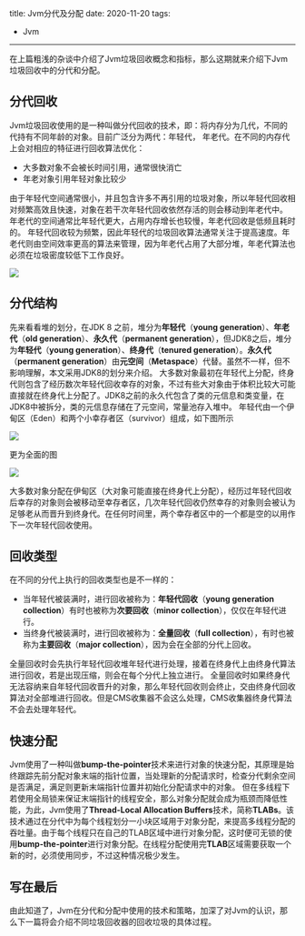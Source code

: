 title: Jvm分代及分配
date: 2020-11-20
tags:
- Jvm
---
在上篇粗浅的杂谈中介绍了Jvm垃圾回收概念和指标，那么这期就来介绍下Jvm垃圾回收中的分代和分配。
<!--more-->

## 分代回收

Jvm垃圾回收使用的是一种叫做分代回收的技术，即：将内存分为几代，不同的代持有不同年龄的对象。目前广泛分为两代：年轻代， 年老代。在不同的内存代上会对相应的特征进行回收算法优化：

- 大多数对象不会被长时间引用，通常很快消亡
- 年老对象引用年轻对象比较少

由于年轻代空间通常很小，并且包含许多不再引用的垃圾对象，所以年轻代回收相对频繁高效且快速，对象在若干次年轻代回收依然存活的则会移动到年老代中。
年老代的空间通常比年轻代更大，占用内存增长也较慢，年老代回收是低频且耗时的。
年轻代回收较为频繁，因此年轻代的垃圾回收算法通常关注于提高速度。年老代则由空间效率更高的算法来管理，因为年老代占用了大部分堆，年老代算法也必须在垃圾密度较低下工作良好。

![][01]

## 分代结构

先来看看堆的划分，在JDK 8 之前，堆分为**年轻代**（**young generation**）、**年老代**（**old generation**）、**永久代**（**permanent generation**），但JDK8之后，堆分为**年轻代**（**young generation**）、**终身代**（**tenured generation**）。**永久代**（**permanent generation**）由**元空间**（**Metaspace**）代替。虽然不一样，但不影响理解，本文采用JDK8的划分来介绍。
大多数对象最初在年轻代上分配，终身代则包含了经历数次年轻代回收幸存的对象，不过有些大对象由于体积比较大可能直接就在终身代上分配了。JDK8之前的永久代包含了类的元信息和类变量，在JDK8中被拆分，类的元信息存储在了元空间，常量池存入堆中。
年轻代由一个伊甸区（Eden）和两个小幸存者区（survivor）组成，如下图所示

![][02]

更为全面的图

![][03]

大多数对象分配在伊甸区（大对象可能直接在终身代上分配），经历过年轻代回收后幸存的对象则会被移动至幸存者区，几次年轻代回收仍然幸存的对象则会被认为足够老从而晋升到终身代。在任何时间里，两个幸存者区中的一个都是空的以用作下一次年轻代回收使用。

## 回收类型

在不同的分代上执行的回收类型也是不一样的：

- 当年轻代被装满时，进行回收被称为：**年轻代回收**（**young generation collection**）有时也被称为**次要回收**（**minor collection**），仅仅在年轻代进行。
- 当终身代被装满时，进行回收被称为：**全量回收**（**full collection**），有时也被称为**主要回收**（**major collection**），因为会在全部的分代上回收。

全量回收时会先执行年轻代回收堆年轻代进行处理，接着在终身代上由终身代算法进行回收，若是出现压缩，则会在每个分代上独立进行。
全量回收时如果终身代无法容纳来自年轻代回收晋升的对象，那么年轻代回收则会终止，交由终身代回收算法对全部堆进行回收。但是CMS收集器不会这么处理，CMS收集器终身代算法不会去处理年轻代。

## 快速分配

Jvm使用了一种叫做**bump-the-pointer**技术来进行对象的快速分配，其原理是始终跟踪先前分配对象末端的指针位置，当处理新的分配请求时，检查分代剩余空间是否满足，满足则更新末端指针位置并初始化分配请求中的对象。
但在多线程下若使用全局锁来保证末端指针的线程安全，那么对象分配就会成为瓶颈而降低性能，为此，Jvm使用了**Thread-Local Allocation Buffers**技术，简称**TLABs**。该技术通过在分代中为每个线程划分一小块区域用于对象分配，来提高多线程分配的吞吐量。由于每个线程只在自己的TLAB区域中进行对象分配，这时便可无锁的使用**bump-the-pointer**进行对象分配。在线程分配使用完**TLAB**区域需要获取一个新的时，必须使用同步，不过这种情况极少发生。

## 写在最后

由此知道了，Jvm在分代和分配中使用的技术和策略，加深了对Jvm的认识，那么下一篇将会介绍不同垃圾回收器的回收垃圾的具体过程。

[01]:https://preview.cloud.189.cn/image/imageAction?param=03BDA7D7C34932504515E19ED2F65D7BBD48E9BC7174EE1AEED2711511C18C193D92E6644B9D83610560E9C0650CA55671EB93338D4FF2B66BBC86091915C72CE29931F7BC6666546E00000D3C792766350A9A2AB3C841C4788DD590
[02]:https://preview.cloud.189.cn/image/imageAction?param=05BC6FE73EE0E6D909DE52E96615AB38F1BD42C5DEACF348569A78534BB81484228E463A34E289929D945C2D667C3C8854075AF7D4670DD6154D69AA85B9730135A5E2B9B65B58CCEA65C12BA49BAB463492D8F535FCF4E6D8FAE9D7
[03]:https://preview.cloud.189.cn/image/imageAction?param=87736EC266B777DE46492DDEB979745A2A8BB4A874FF924EF8722F186BE2097CD8C23B9F7868A662ADC71182B49D5E558934379C7E8E2BC1D0C1D09E7207F8F2E05F9D92D10B69B038FBF3196B3CE9AB5207889645213A278F26FAC2
